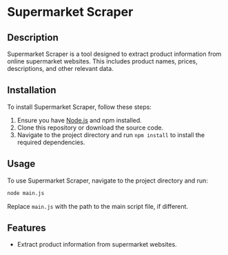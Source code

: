 
# Supermarket Scraper

## Description
Supermarket Scraper is a tool designed to extract product information from online supermarket websites. This includes product names, prices, descriptions, and other relevant data.

## Installation
To install Supermarket Scraper, follow these steps:
1. Ensure you have [Node.js](https://nodejs.org/) and npm installed.
2. Clone this repository or download the source code.
3. Navigate to the project directory and run `npm install` to install the required dependencies.

## Usage
To use Supermarket Scraper, navigate to the project directory and run:
```bash
node main.js
```
Replace `main.js` with the path to the main script file, if different.

## Features
- Extract product information from supermarket websites.
